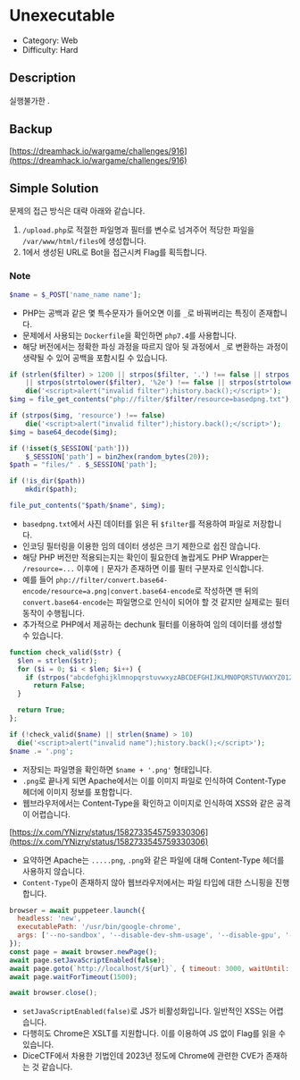 # Unexecutable

* Category: Web
* Difficulty: Hard

## Description

실행불가한 .

## Backup

[https://dreamhack.io/wargame/challenges/916](https://dreamhack.io/wargame/challenges/916)

## Simple Solution

문제의 접근 방식은 대략 아래와 같습니다.
1. `/upload.php`로 적절한 파일명과 필터를 변수로 넘겨주어 적당한 파일을 `/var/www/html/files`에 생성합니다.
2. 1에서 생성된 URL로 Bot을 접근시켜 Flag를 획득합니다.

### Note

```php
$name = $_POST['name_name name'];
```

* PHP는 공백과 같은 몇 특수문자가 들어오면 이를 `_`로 바꿔버리는 특징이 존재합니다.
* 문제에서 사용되는 `Dockerfile`을 확인하면 `php7.4`를 사용합니다.
* 해당 버전에서는 정확한 파싱 과정을 따르지 않아 뒷 과정에서 `_`로 변환하는 과정이 생략될 수 있어 공백을 포함시킬 수 있습니다.

```php
if (strlen($filter) > 1200 || strpos($filter, '.') !== false || strpos($filter, '/') !== false
    || strpos(strtolower($filter), '%2e') !== false || strpos(strtolower($filter), '%2f') !== false)
    die('<script>alert("invalid filter");history.back();</script>');
$img = file_get_contents("php://filter/$filter/resource=basedpng.txt");

if (strpos($img, 'resource') !== false)
    die('<script>alert("invalid filter");history.back();</script>');
$img = base64_decode($img);

if (!isset($_SESSION['path']))
    $_SESSION['path'] = bin2hex(random_bytes(20));
$path = "files/" . $_SESSION['path'];

if (!is_dir($path))
    mkdir($path);

file_put_contents("$path/$name", $img);
```

* `basedpng.txt`에서 사진 데이터를 읽은 뒤 `$filter`를 적용하여 파일로 저장합니다.
* 인코딩 필터링을 이용한 임의 데이터 생성은 크기 제한으로 쉽진 않습니다.
* 해당 PHP 버전만 적용되는지는 확인이 필요한데 놀랍게도 PHP Wrapper는 `/resource=...` 이후에 `|` 문자가 존재하면 이를 필터 구분자로 인식합니다.
* 예를 들어 `php://filter/convert.base64-encode/resource=a.png|convert.base64-encode`로 작성하면 맨 뒤의 `convert.base64-encode`는 파일명으로 인식이 되어야 할 것 같지만 실제로는 필터 동작이 수행됩니다.
* 추가적으로 PHP에서 제공하는 dechunk 필터를 이용하여 임의 데이터를 생성할 수 있습니다.

```php
function check_valid($str) {
  $len = strlen($str);
  for ($i = 0; $i < $len; $i++) {
    if (strpos("abcdefghijklmnopqrstuvwxyzABCDEFGHIJKLMNOPQRSTUVWXYZ0123456789", $str[$i]) === false)
      return False;
  }

  return True;
};

if (!check_valid($name) || strlen($name) > 10)
  die('<script>alert("invalid name");history.back();</script>');
$name .= '.png';
```
* 저장되는 파일명을 확인하면 `$name + '.png'` 형태입니다.
* `.png`로 끝나게 되면 Apache에서는 이를 이미지 파일로 인식하여 Content-Type 헤더에 이미지 정보를 포함합니다.
* 웹브라우저에서는 Content-Type을 확인하고 이미지로 인식하여 XSS와 같은 공격이 어렵습니다.

[https://x.com/YNizry/status/1582733545759330306](https://x.com/YNizry/status/1582733545759330306)

* 요약하면 Apache는 `.....png`, `.png`와 같은 파일에 대해 Content-Type 헤더를 사용하지 않습니다.
* `Content-Type`이 존재하지 않아 웹브라우저에서는 파일 타입에 대한 스니핑을 진행합니다.

```javascript
browser = await puppeteer.launch({
  headless: 'new',
  executablePath: '/usr/bin/google-chrome',
  args: ['--no-sandbox', '--disable-dev-shm-usage', '--disable-gpu', '--js-flags=--noexpose_wasm,--jitless']
});
const page = await browser.newPage();
await page.setJavaScriptEnabled(false);
await page.goto(`http://localhost/${url}`, { timeout: 3000, waitUntil: 'domcontentloaded' });
await page.waitForTimeout(1500);

await browser.close();
```
* `setJavaScriptEnabled(false)`로 JS가 비활성화입니다. 일반적인 XSS는 어렵습니다.
* 다행히도 Chrome은 XSLT를 지원합니다. 이를 이용하여 JS 없이 Flag를 읽을 수 있습니다.
* DiceCTF에서 차용한 기법인데 2023년 정도에 Chrome에 관련한 CVE가 존재하는 것 같습니다.
